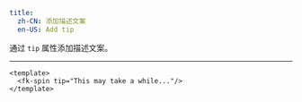 ```yaml
title:
  zh-CN: 添加描述文案
  en-US: Add tip
```


通过 `tip` 属性添加描述文案。

---


```vue { "component": true } 
<template>
  <fk-spin tip="This may take a while..."/>
</template>
```

